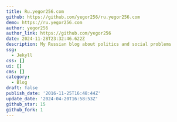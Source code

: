 ```yaml
---
title: Ru.yegor256.com
github: https://github.com/yegor256/ru.yegor256.com
demo: https://ru.yegor256.com
author: yegor256
author_link: https://github.com/yegor256
date: 2024-11-28T23:32:46.622Z
description: My Russian blog about politics and social problems
ssg:
  - Jekyll
css: []
ui: []
cms: []
category:
  - Blog
draft: false
publish_date: '2016-11-25T16:48:44Z'
update_date: '2024-04-20T16:58:53Z'
github_star: 15
github_fork: 1
---
```

